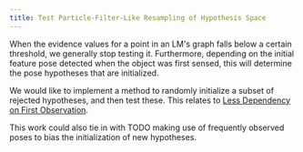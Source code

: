 ```yaml
---
title: Test Particle-Filter-Like Resampling of Hypothesis Space
---
```


When the evidence values for a point in an LM's graph falls below a certain threshold, we generally stop testing it. Furthermore, depending on the initial feature pose detected when the object was first sensed, this will determine the pose hypotheses that are initialized.

We would like to implement a method to randomly initialize a subset of rejected hypotheses, and then test these. This relates to [Less Dependency on First Observation](less-dependency-on-first-observation.md).

This work could also tie in with TODO making use of frequently observed poses to bias the initialization of new hypotheses.